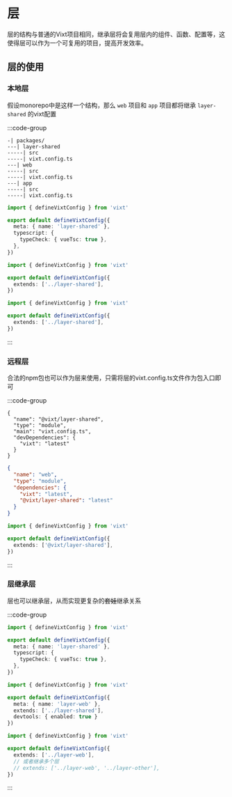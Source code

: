 # 层

层的结构与普通的Vixt项目相同，继承层将会复用层内的组件、函数、配置等，这使得层可以作为一个可复用的项目，提高开发效率。

## 层的使用

### 本地层

假设monorepo中是这样一个结构，那么 `web` 项目和 `app` 项目都将继承 `layer-shared` 的vixt配置

:::code-group

```[目录结构]
-| packages/
---| layer-shared
-----| src
-----| vixt.config.ts
---| web
-----| src
-----| vixt.config.ts
---| app
-----| src
-----| vixt.config.ts
```

```ts [layer-shared/vixt.config.ts]
import { defineVixtConfig } from 'vixt'

export default defineVixtConfig({
  meta: { name: 'layer-shared' },
  typescript: {
    typeCheck: { vueTsc: true },
  },
})
```

```ts [web/vixt.config.ts]
import { defineVixtConfig } from 'vixt'

export default defineVixtConfig({
  extends: ['../layer-shared'],
})
```

```ts [app/vixt.config.ts]
import { defineVixtConfig } from 'vixt'

export default defineVixtConfig({
  extends: ['../layer-shared'],
})
```

:::

### 远程层

合法的npm包也可以作为层来使用，只需将层的vixt.config.ts文件作为包入口即可

:::code-group

```json{4} [@vixt/layer-shared/package.json]
{
  "name": "@vixt/layer-shared",
  "type": "module",
  "main": "vixt.config.ts",
  "devDependencies": {
    "vixt": "latest"
  }
}
```

```json [web/package.json]
{
  "name": "web",
  "type": "module",
  "dependencies": {
    "vixt": "latest",
    "@vixt/layer-shared": "latest"
  }
}
```

```ts [web/vixt.config.ts]
import { defineVixtConfig } from 'vixt'

export default defineVixtConfig({
  extends: ['@vixt/layer-shared'],
})
```

:::

### 层继承层

层也可以继承层，从而实现更复杂的~~套娃~~继承关系

:::code-group

```ts [layer-shared/vixt.config.ts]
import { defineVixtConfig } from 'vixt'

export default defineVixtConfig({
  meta: { name: 'layer-shared' },
  typescript: {
    typeCheck: { vueTsc: true },
  },
})
```

```ts [layer-web/vixt.config.ts]
import { defineVixtConfig } from 'vixt'

export default defineVixtConfig({
  meta: { name: 'layer-web' },
  extends: ['../layer-shared'],
  devtools: { enabled: true }
})
```

```ts [web/vixt.config.ts]
import { defineVixtConfig } from 'vixt'

export default defineVixtConfig({
  extends: ['../layer-web'],
  // 或者继承多个层
  // extends: ['../layer-web', '../layer-other'],
})
```

:::
